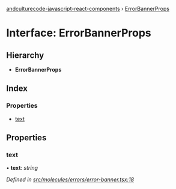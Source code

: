 [andculturecode-javascript-react-components](../README.md) › [ErrorBannerProps](errorbannerprops.md)

# Interface: ErrorBannerProps

## Hierarchy

* **ErrorBannerProps**

## Index

### Properties

* [text](errorbannerprops.md#text)

## Properties

###  text

• **text**: *string*

*Defined in [src/molecules/errors/error-banner.tsx:18](https://github.com/AndcultureCode/AndcultureCode.JavaScript.React.Components/blob/29c8649/src/molecules/errors/error-banner.tsx#L18)*
